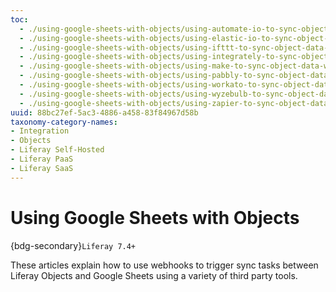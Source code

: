 ```yaml
---
toc:
  - ./using-google-sheets-with-objects/using-automate-io-to-sync-object-data-with-google-sheets.md
  - ./using-google-sheets-with-objects/using-elastic-io-to-sync-object-data-with-google-sheets.md
  - ./using-google-sheets-with-objects/using-ifttt-to-sync-object-data-with-google-sheets.md
  - ./using-google-sheets-with-objects/using-integrately-to-sync-object-data-with-google-sheets.md
  - ./using-google-sheets-with-objects/using-make-to-sync-object-data-with-google-sheets.md
  - ./using-google-sheets-with-objects/using-pabbly-to-sync-object-data-with-google-sheets.md
  - ./using-google-sheets-with-objects/using-workato-to-sync-object-data-with-google-sheets.md
  - ./using-google-sheets-with-objects/using-wyzebulb-to-sync-object-data-with-google-sheets.md
  - ./using-google-sheets-with-objects/using-zapier-to-sync-object-data-with-google-sheets.md
uuid: 88bc27ef-5ac3-4886-a458-83f84967d58b
taxonomy-category-names:
- Integration
- Objects
- Liferay Self-Hosted
- Liferay PaaS
- Liferay SaaS
---
```

# Using Google Sheets with Objects

{bdg-secondary}`Liferay 7.4+`

These articles explain how to use webhooks to trigger sync tasks between Liferay Objects and Google Sheets using a variety of third party tools.


